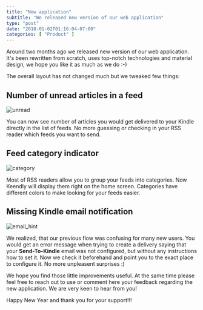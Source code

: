 ```yaml
---
title: "New application"
subtitle: "We released new version of our web application"
type: "post"
date: "2018-01-02T01:16:04-07:00"
categories: [ "Product" ]
---
```


Around two months ago we released new version of our web application. It's been rewritten from scratch, uses top-notch technologies and material design, we hope you like it as much as we do :-) 

The overall layout has not changed much but we tweaked few things:

Number of unread articles in a feed
-----------
![unread](/img/new-app/unread.png)

You can now see number of articles you would get delivered to your Kindle directly in the list of feeds. No more guessing or checking in your RSS reader which feeds you want to send.

Feed category indicator
------------
![category](/img/new-app/category.png)

Most of RSS readers allow you to group your feeds into categories. Now Keendly will display them right on the home screen. Categories have different colors to make looking for your feeds easier.

Missing Kindle email notification
------------
![email_hint](/img/new-app/email_hint.png)

We realized, that our previous flow was confusing for many new users. You would get an error message when trying to create a delivery saying that your __Send-To-Kindle__ email was not configured, but without any instructions how to set it. Now we check it beforehand and point you to the exact place to configure it. No more unpleasent surprises :)

We hope you find those little improvements useful. At the same time please feel free to reach out to use or comment here your feedback regarding the new application. We are very keen to hear from you!

Happy New Year and thank you for your support!!!
